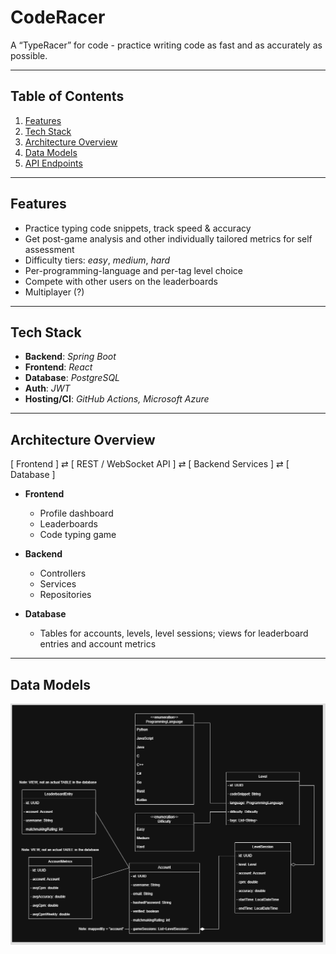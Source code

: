 # CodeRacer

A “TypeRacer” for code - practice writing code as fast and as accurately as possible.

---

## Table of Contents

1. [Features](#features)  
2. [Tech Stack](#tech-stack)  
3. [Architecture Overview](#architecture-overview)  
4. [Data Models](#data-models)  
5. [API Endpoints](#api-endpoints)  

---

## Features

- Practice typing code snippets, track speed & accuracy
- Get post-game analysis and other individually tailored metrics for self assessment
- Difficulty tiers: *easy*, *medium*, *hard*  
- Per-programming-language and per-tag level choice  
- Compete with other users on the leaderboards
- Multiplayer (?)

---

## Tech Stack

- **Backend**: _Spring Boot_  
- **Frontend**: _React_  
- **Database**: _PostgreSQL_  
- **Auth**: _JWT_  
- **Hosting/CI**: _GitHub Actions, Microsoft Azure_

---

## Architecture Overview

[ Frontend ] ⇄ [ REST / WebSocket API ] ⇄ [ Backend Services ] ⇄ [ Database ]


- **Frontend**  
  - Profile dashboard
  - Leaderboards
  - Code typing game

- **Backend**  
  - Controllers
  - Services
  - Repositories

- **Database**  
  - Tables for accounts, levels, level sessions; views for leaderboard entries and account metrics  

---

## Data Models

![UML class diagram](assets/docs/uml_class_diagram.png "UML class diagram")